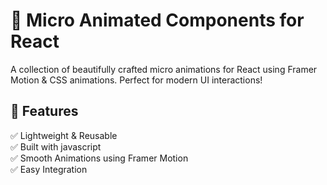 # 🚀 Micro Animated Components for React  

A collection of beautifully crafted micro animations for React using Framer Motion & CSS animations. Perfect for modern UI interactions!  

## 📌 Features  
✅ Lightweight & Reusable  
✅ Built with javascript  
✅ Smooth Animations using Framer Motion  
✅ Easy Integration  


